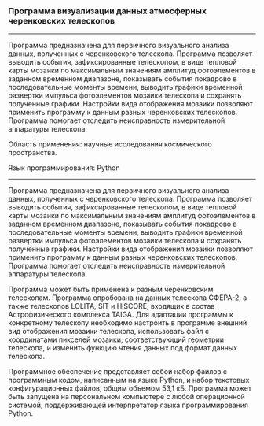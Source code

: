  ### Программа визуализации данных атмосферных черенковских телескопов
 -----------------
 
Программа предназначена для первичного визуального анализа данных, полученных с черенковского телескопа. Программа позволяет выводить события, зафиксированные телескопом, в виде тепловой карты мозаики по максимальным значениям амплитуд фотоэлементов в заданном временном диапазоне, показывать события покадрово в последовательные моменты времени, выводить графики временной развертки импульса фотоэлементов мозаики телескопа и сохранять полученные графики. Настройки вида отображения мозаики позволяют применить программу к данным разных черенковских телескопов. Программа помогает отследить неисправность измерительной аппаратуры телескопа. 

Область применения: научные исследования космического пространства. 

Язык программирования: Python

------------

Программа предназначена для первичного визуального анализа данных, полученных с черенковского телескопа. Программа позволяет выводить события, зафиксированные телескопом, в виде тепловой карты мозаики по максимальным значениям амплитуд фотоэлементов в заданном временном диапазоне, показывать события покадрово в последовательные моменты времени, выводить графики временной развертки импульса фотоэлементов мозаики телескопа и сохранять полученные графики. Настройки вида отображения мозаики позволяют применить программу к данным разных черенковских телескопов. Программа помогает отследить неисправность измерительной аппаратуры телескопа.

Программа может быть применена к разным черенковским телескопам. Программа опробована на данных телескопа СФЕРА-2, а также телескопов LOLITA, SIT и HiSCORE, входящих в состав Астрофизического комплекса TAIGA. Для адаптации программы к конкретному телескопу необходимо настроить в программе внешний вид отображения мозаики телескопа, использовать файл с координатами пикселей мозаики, соответствующий геометрии телескопа, и изменить функцию чтения данных под формат данных телескопа.

Программное обеспечение представляет собой набор файлов с программным кодом, написанным на языке Python, и набор текстовых конфигурационных файлов, общим объемом 53,1 кБ. Программа может быть запущена на персональном компьютере с любой операционной системой, поддерживающей интерпретатор языка программирования Python.
